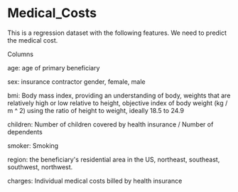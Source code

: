 # Medical_Costs

This is a regression dataset with the following features. We need to predict the medical cost.

Columns

age: age of primary beneficiary

sex: insurance contractor gender, female, male

bmi: Body mass index, providing an understanding of body, weights that are relatively high or low relative to height,
objective index of body weight (kg / m ^ 2) using the ratio of height to weight, ideally 18.5 to 24.9

children: Number of children covered by health insurance / Number of dependents

smoker: Smoking

region: the beneficiary's residential area in the US, northeast, southeast, southwest, northwest.

charges: Individual medical costs billed by health insurance
